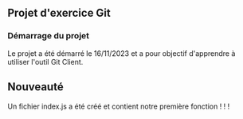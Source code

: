 ## Projet d'exercice Git

### Démarrage du projet

Le projet a été démarré le 16/11/2023 et a pour objectif d'apprendre à utiliser l'outil Git Client.

## Nouveauté

Un fichier index.js a été créé et contient notre première fonction ! ! !